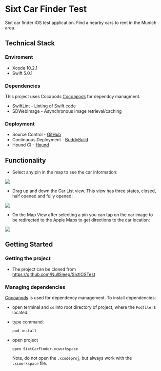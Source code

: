 # Sixt Car Finder Test

Sixt car finder iOS test application. Find a nearby cars to rent in the Munich area.

## Technical Stack

### Enviroment
- Xcode 10.2.1
- Swift 5.0.1

### Dependencies
This project uses Cocapods [Cocoapods](https://cocoapods.org/) for dependcy managment.

- SwiftLint - Linting of Swift code
- SDWebImage - Asynchronous image retrieval/caching

### Deployment
- Source Control - [GitHub](https://github.com/)
- Continuous Deployment - [BuddyBuild](https://buddybuild.com/)
- Hound CI - [Hound](https://www.houndci.com)

## Functionality
- Select any pin in the map to see the car information:

![](Functionality/detail.gif)

- Drag up and down the Car List view. This view has three states, closed, half opened and fully opened:

![](Functionality/carList.gif)

- On the Map View after selecting a pin you can tap on the car image to be redirected to the Apple Maps to get directions to the car location:

![](Functionality/route.gif)

## Getting Started
### Getting the project
- The project can be cloned from https://github.com/NullSleep/SixtIOSTest

### Managing dependencies
[Cocoapods](https://cocoapods.org/) is used for dependency management. To install dependencies:

- open terminal and `cd` into root directory of project, where the `Podfile` is located.

- type command:

      pod install

- open project

      open SixtCarFinder.xcworkspace

     Note, do not open the `.xcodeproj`, but always work with the `.xcworkspace` file.
